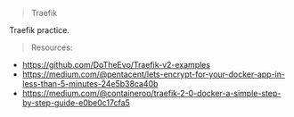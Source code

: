 
> Traefik 


Traefik practice.


>Resources: 
- https://github.com/DoTheEvo/Traefik-v2-examples
- https://medium.com/@pentacent/lets-encrypt-for-your-docker-app-in-less-than-5-minutes-24e5b38ca40b
- https://medium.com/@containeroo/traefik-2-0-docker-a-simple-step-by-step-guide-e0be0c17cfa5


